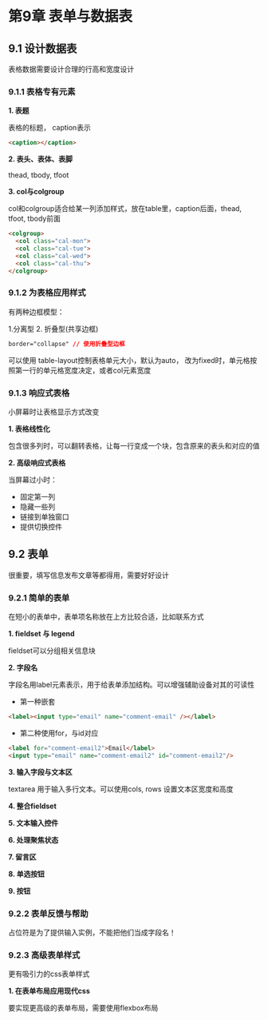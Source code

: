 # **第9章 表单与数据表**

## **9.1 设计数据表**

表格数据需要设计合理的行高和宽度设计

### **9.1.1 表格专有元素**

**1. 表题**

表格的标题， caption表示

```html
<caption></caption>
```

**2. 表头、表体、表脚**

thead, tbody, tfoot

**3. col与colgroup**

col和colgroup适合给某一列添加样式，放在table里，caption后面，thead, tfoot, tbody前面

```html
<colgroup>
  <col class="cal-mon">
  <col class="cal-tue">
  <col class="cal-wed">
  <col class="cal-thu">
</colgroup>
```

### **9.1.2 为表格应用样式**

有两种边框模型：

1.分离型         2. 折叠型(共享边框)

```css
border="collapse" // 使用折叠型边框
```

可以使用  table-layout控制表格单元大小，默认为auto， 改为fixed时，单元格按照第一行的单元格宽度决定，或者col元素宽度

### **9.1.3 响应式表格**

小屏幕时让表格显示方式改变

**1. 表格线性化**

包含很多列时，可以翻转表格，让每一行变成一个块，包含原来的表头和对应的值

**2. 高级响应式表格**

当屏幕过小时：

- 固定第一列
- 隐藏一些列
- 链接到单独窗口
- 提供切换控件

## **9.2 表单**

很重要，填写信息发布文章等都得用，需要好好设计

### **9.2.1 简单的表单**

在短小的表单中，表单项名称放在上方比较合适，比如联系方式

**1. fieldset 与 legend**

fieldset可以分组相关信息块

**2. 字段名**

字段名用label元素表示，用于给表单添加结构。可以增强辅助设备对其的可读性

- 第一种嵌套

```html
<label><input type="email" name="comment-email" /></label>
```

- 第二种使用for，与id对应
```html
<label for="comment-email2">Email</label>
<input type="email" name="comment-email2" id="comment-email2"/>
```

**3. 输入字段与文本区**

textarea 用于输入多行文本。可以使用cols, rows 设置文本区宽度和高度

**4. 整合fieldset**

**5. 文本输入控件**

**6. 处理聚焦状态**

**7. 留言区**

**8. 单选按钮**

**9. 按钮**

### **9.2.2 表单反馈与帮助**

占位符是为了提供输入实例，不能把他们当成字段名！

### **9.2.3 高级表单样式**

更有吸引力的css表单样式

**1. 在表单布局应用现代css**

要实现更高级的表单布局，需要使用flexbox布局





